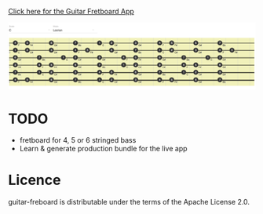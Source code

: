 <p><a href="https://claudiut.github.io/guitar-fretboard">Click here for the Guitar Fretboard App</a></p>

<p><img src="img/guitar-fretboard-demo.png"></p>

# TODO
- fretboard for 4, 5 or 6 stringed bass
- Learn & generate production bundle for the live app

# Licence
guitar-freboard is distributable under the terms of the Apache License 2.0.
